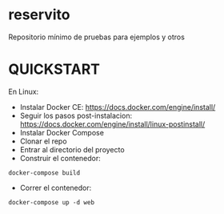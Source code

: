 # reservito
Repositorio mínimo de pruebas para ejemplos y otros

# QUICKSTART

En Linux:

- Instalar Docker CE: https://docs.docker.com/engine/install/ 
- Seguir los pasos post-instalacion: https://docs.docker.com/engine/install/linux-postinstall/
- Instalar Docker Compose
- Clonar el repo
- Entrar al directorio del proyecto
- Construir el contenedor:

```
docker-compose build
```

- Correr el contenedor:

```
docker-compose up -d web
```
